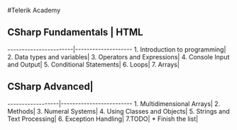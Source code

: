 #Telerik Academy
## CSharp Fundamentals | HTML
-----------------------|--------------------
	1. Introduction to programming|
	2. Data types and variables|
	3. Operators and Expressions|
	4. Console Input and Output|
	5. Conditional Statements|
	6. Loops|
	7. Arrays|
## CSharp Advanced|
------------------|-------------------------
	1. Multidimensional Arrays|
	2. Methods|
	3. Numeral Systems|
	4. Using Classes and Objects|
	5. Strings and Text Processing|
	6. Exception Handling|
	7.TODO|
		* Finish the list|